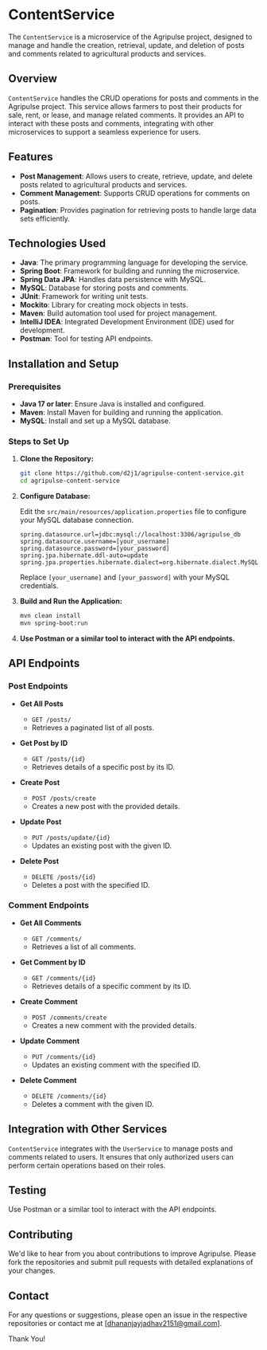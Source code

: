 

# ContentService

The `ContentService` is a microservice of the Agripulse project,
designed to manage and handle the creation, retrieval, update, and deletion of posts and comments 
related to agricultural products and services.

## Overview

`ContentService` handles the CRUD operations for posts and comments in the Agripulse project. This service allows farmers to post their products for sale, rent, or lease, and manage related comments. It provides an API to interact with these posts and comments, integrating with other microservices to support a seamless experience for users.

## Features

- **Post Management**: Allows users to create, retrieve, update, and delete posts related to agricultural products and services.
- **Comment Management**: Supports CRUD operations for comments on posts.
- **Pagination**: Provides pagination for retrieving posts to handle large data sets efficiently.

## Technologies Used

- **Java**: The primary programming language for developing the service.
- **Spring Boot**: Framework for building and running the microservice.
- **Spring Data JPA**: Handles data persistence with MySQL.
- **MySQL**: Database for storing posts and comments.
- **JUnit**: Framework for writing unit tests.
- **Mockito**: Library for creating mock objects in tests.
- **Maven**: Build automation tool used for project management.
- **IntelliJ IDEA**: Integrated Development Environment (IDE) used for development.
- **Postman**: Tool for testing API endpoints.

## Installation and Setup

### Prerequisites

- **Java 17 or later**: Ensure Java is installed and configured.
- **Maven**: Install Maven for building and running the application.
- **MySQL**: Install and set up a MySQL database.

### Steps to Set Up

1. **Clone the Repository:**
    ```sh
    git clone https://github.com/d2j1/agripulse-content-service.git
    cd agripulse-content-service
    ```

2. **Configure Database:**

    Edit the `src/main/resources/application.properties` file to configure your MySQL database connection.
    ```properties
    spring.datasource.url=jdbc:mysql://localhost:3306/agripulse_db
    spring.datasource.username=[your_username]
    spring.datasource.password=[your_password]
    spring.jpa.hibernate.ddl-auto=update
    spring.jpa.properties.hibernate.dialect=org.hibernate.dialect.MySQL5Dialect
    ```
    Replace `[your_username]` and `[your_password]` with your MySQL credentials.

3. **Build and Run the Application:**
    ```sh
    mvn clean install
    mvn spring-boot:run
    ```

4. **Use Postman or a similar tool to interact with the API endpoints.**

## API Endpoints

### Post Endpoints

- **Get All Posts**
  - `GET /posts/`
  - Retrieves a paginated list of all posts.

- **Get Post by ID**
  - `GET /posts/{id}`
  - Retrieves details of a specific post by its ID.

- **Create Post**
  - `POST /posts/create`
  - Creates a new post with the provided details.

- **Update Post**
  - `PUT /posts/update/{id}`
  - Updates an existing post with the given ID.

- **Delete Post**
  - `DELETE /posts/{id}`
  - Deletes a post with the specified ID.

### Comment Endpoints

- **Get All Comments**
  - `GET /comments/`
  - Retrieves a list of all comments.

- **Get Comment by ID**
  - `GET /comments/{id}`
  - Retrieves details of a specific comment by its ID.

- **Create Comment**
  - `POST /comments/create`
  - Creates a new comment with the provided details.

- **Update Comment**
  - `PUT /comments/{id}`
  - Updates an existing comment with the specified ID.

- **Delete Comment**
  - `DELETE /comments/{id}`
  - Deletes a comment with the given ID.


## Integration with Other Services

`ContentService` integrates with the `UserService` to manage posts and comments related to users.
It ensures that only authorized users can perform certain operations based on their roles.

## Testing
Use Postman or a similar tool to interact with the API endpoints.

## Contributing
We'd like to hear from you about contributions to improve Agripulse. Please fork the repositories and submit pull requests with detailed explanations of your changes.

## Contact
For any questions or suggestions, please open an issue in the respective repositories or contact me at [dhananjayjadhav2151@gmail.com].

Thank You!
